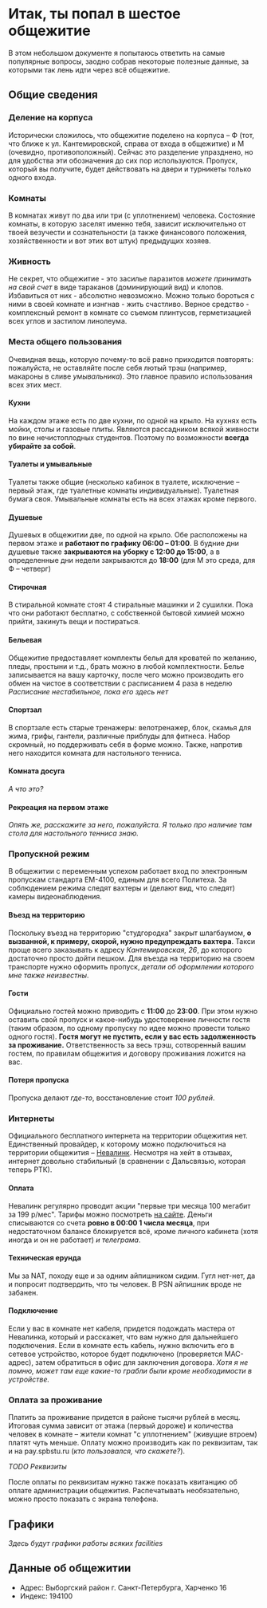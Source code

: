 ﻿# Итак, ты попал в шестое общежитие
В этом небольшом документе я попытаюсь ответить на самые популярные вопросы, заодно собрав некоторые полезные данные, за которыми так лень идти через всё общежитие.

## Общие сведения

### Деление на корпуса
Исторически сложилось, что общежитие поделено на корпуса &ndash; Ф (тот, что ближе к ул. Кантемировской, справа от входа в общежитие) и М (очевидно, противоположный). Сейчас это разделение упразднено, но для удобства эти обозначения до сих пор используются. Пропуск, который вы получите, будет действовать на двери и турникеты только одного входа.

### Комнаты
В комнатах живут по два или три (с уплотнением) человека. Состояние комнаты, в которую заселят именно тебя, зависит исключительно от твоей везучести и сознательности (а также финансового положения, хозяйственности и вот этих вот штук) предыдущих хозяев.

### Живность
Не секрет, что общежитие - это засилье паразитов *можете принимать на свой счет* в виде тараканов (доминирующий вид) и клопов. Избавиться от них - абсолютно невозможно. Можно только бороться с ними в своей комнате и изнгнав - жить счастливо. Верное средство - комплексный ремонт в комнате со съемом плинтусов, герметизацией всех углов и застилом линолеума.
### Места общего пользования
Очевидная вещь, которую почему-то всё равно приходится повторять: пожалуйста, не оставляйте после себя лютый трэш (например, макароны в сливе *умывальника*). Это главное правило использования всех этих мест.
#### Кухни
На каждом этаже есть по две кухни, по одной на крыло. На кухнях есть мойки, столы и газовые плиты. Являются рассадником всякой живности по вине нечистоплодных студентов. Поэтому по возможности **всегда убирайте за собой**.
#### Туалеты и умывальные
Туалеты также общие (несколько кабинок в туалете, исключение &ndash; первый этаж, где туалетные комнаты индивидуальные). Туалетная бумага своя. Умывальные комнаты есть на всех этажах кроме первого.
#### Душевые
Душевых в общежитии две, по одной на крыло. Обе расположены на первом этаже и **работают по графику 06:00 &ndash; 01:00**. В будние дни душевые также **закрываются на уборку с 12:00 до 15:00**, а в определенные дни недели закрываются до **18:00** (для М это среда, для Ф &ndash; четверг)
#### Стирочная
В стиральной комнате стоят 4 стиральные машинки и 2 сушилки. Пока что они работают бесплатно, с собственной бытовой химией можно прийти, закинуть вещи и постираться.
#### Бельевая
Общежитие предоставляет комплекты белья для кроватей по желанию, пледы, простыни и т.д., брать можно в любой комплектности. Белье записывается на вашу карточку, после чего можно производить его обмен на чистое в соответствии с расписанием 4 раза в неделю *Расписание нестабильное, пока его здесь нет*
#### Спортзал
В спортзале есть старые тренажеры: велотренажер, блок, скамья для жима, грифы, гантели, различные приблуды для фитнеса. Набор скромный, но поддерживать себя в форме можно. Также, напротив него находится комната для настольного тенниса.
#### Комната досуга
*А что это?*
#### Рекреация на первом этаже
*Опять же, расскажите за него, пожалуйста. Я только про наличие там стола для настольного тенниса знаю.*

### Пропускной режим
В общежитии с переменным успехом работает вход по электронным пропускам стандарта EM-4100, единым для всего Политеха. За соблюдением режима следят вахтеры и (делают вид, что следят) камеры видеонаблюдения. 
#### Въезд на территорию
Поскольку въезд на территорию "студгородка" закрыт шлагбаумом, **о вызванной, к примеру, скорой, нужно предупреждать вахтера**. Такси проще всего заказывать к адресу *Кантемировская, 26*, до которого достаточно просто дойти пешком. Для въезда на территорию на своем транспорте нужно оформить пропуск, *детали об оформлении которого мне также неизвестны*.
#### Гости
Официально гостей можно приводить с **11:00** до **23:00**. При этом нужно оставить свой пропуск и какое-нибудь удостоверение личности гостя (таким образом, по одному пропуску по идее можно провести только одного гостя). **Гостя могут не пустить, если у вас есть задолженность за проживание.**
Ответственность за весь трэш, сотворенный вашим гостем, по правилам общежития и договору проживания ложится на вас. 
#### Потеря пропуска
Пропуска делают *где-то*, восстановление стоит *100 рублей*.

### Интернеты
Официального бесплатного интернета на территории общежития нет. Единственный провайдер, к которому можно подключиться на территории общежития &ndash; [Невалинк](https://www.nevalink.net/). Несмотря на хейт в отзывах, интернет довольно стабильный (в сравнении с Дальсвязью, которая теперь РТК).

#### Оплата
Невалинк регулярно проводит акции "первые три месяца 100 мегабит за 199 р/мес". Тарифы можно посмотреть [на сайте](https://www.nevalink.net/internet-tarifs.html). Деньги списываются со счета **ровно в 00:00 1 числа месяца**, при недостаточном балансе блокируется всё, кроме личного кабинета (хотя иногда и он не работает) *и телеграма*.

#### Техническая ерунда
Мы за NAT, походу еще и за одним айпишником сидим. Гугл нет-нет, да и попросит подтвердить, что ты человек. В PSN айпишник вроде не забанен.

#### Подключение
Если у вас в комнате нет кабеля, придется подождать мастера от Невалинка, который и расскажет, что вам нужно для дальнейшего подключения. Если в комнате есть кабель, нужно включить его в сетевое устройство, которое будет подключено (проверяется MAC-адрес), затем обратиться в офис для заключения договора. *Хотя я не помню, может там еще какие-то грабли были кроме необходимости в устройстве.*

### Оплата за проживание
Платить за проживание придется в районе тысячи рублей в месяц. Итоговая сумма зависит от этажа (первый дороже) и количества человек в комнате &ndash; жители комнат "с уплотнением" (живущие втроем) платят чуть меньше. Оплату можно производить как по реквизитам, так и на pay.spbstu.ru (*кто пользовался, что скажете?*).

*TODO Реквизиты*

После оплаты по реквизитам нужно также показать квитанцию об оплате администрации общежития. Распечатывать необязательно, можно просто показать с экрана телефона. 

## Графики

*Здесь будут графики работы всяких facilities*

## Данные об общежитии
* Адрес: Выборгский район г. Санкт-Петербурга, Харченко 16
* Индекс: 194100
